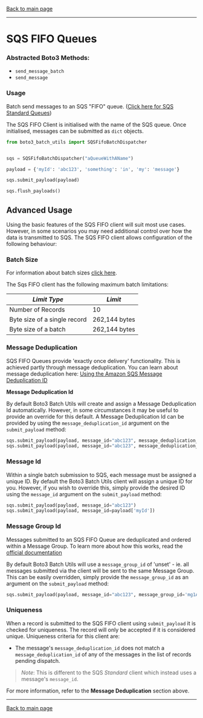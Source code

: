 [Back to main page](https://g-farrow.github.io/boto3_batch_utils)

---------------------------

# SQS FIFO Queues
### Abstracted Boto3 Methods:
* `send_message_batch`
* `send_message`

### Usage
Batch send messages to an SQS "FIFO" queue. 
([Click here for SQS Standard Queues](https://g-farrow.github.io/boto3_batch_utils/clients/sqs/standard))

The SQS FIFO Client is initialised with the name of the SQS queue. Once initialised, messages can be submitted as 
`dict` objects.

```python
from boto3_batch_utils import SQSFifoBatchDispatcher


sqs = SQSFifoBatchDispatcher("aQueueWithAName")

payload = {'myId': 'abc123', 'something': 'in', 'my': 'message'}

sqs.submit_payload(payload)

sqs.flush_payloads()
```

## Advanced Usage
Using the basic features of the SQS FIFO client will suit most use cases. However, in some scenarios you may need 
additional control over how the data is transmitted to SQS. The SQS FIFO client allows configuration of the following
behaviour:

### Batch Size
For information about batch sizes [click here](https://g-farrow.github.io/boto3_batch_utils/advanced-usage/limits).

The Sqs FIFO client has the following maximum batch limitations:

| *Limit Type*                 | *Limit*        |
|------------------------------|----------------|
| Number of Records            | 10             |
| Byte size of a single record | 262,144 bytes  |
| Byte size of a batch         | 262,144 bytes  |

### Message Deduplication 
SQS FIFO Queues provide 'exactly once delivery' functionality. This is achieved partly through message deduplication.
You can learn about message deduplication here: 
[Using the Amazon SQS Message Deduplication ID](https://docs.aws.amazon.com/AWSSimpleQueueService/latest/SQSDeveloperGuide/using-messagededuplicationid-property.html)

**Message Deduplication Id**

By default Boto3 Batch Utils will create and assign a Message Deduplication Id automatically. However, in some 
circumstances it may be useful to provide an override for this default. A Message Deduplication Id can be provided by
using the `message_deduplication_id` argument on the `submit_payload` method:
 ```python
sqs.submit_payload(payload, message_id="abc123", message_deduplication_id='cde123')
sqs.submit_payload(payload, message_id="abc123", message_deduplication_id=payload['myId'])
```

### Message Id
Within a single batch submission to SQS, each message must be assigned a unique ID. By default the Boto3 Batch Utils 
client will assign a unique ID for you. However, if you wish to override this, simply provide the desired ID using the
`message_id` argument on the `submit_payload` method:
```python
sqs.submit_payload(payload, message_id="abc123")
sqs.submit_payload(payload, message_id=payload['myId'])
```

### Message Group Id 
Messages submitted to an SQS FIFO Queue are deduplicated and ordered within a Message Group. To learn more about how 
this works, read the 
[official documentation](https://docs.aws.amazon.com/AWSSimpleQueueService/latest/SQSDeveloperGuide/using-messagegroupid-property.html)

By default Boto3 Batch Utils will use a `message_group_id` of 'unset' - ie. all messages submitted via the client will
be sent to the same Message Group. This can be easily overridden, simply provide the `message_group_id` as an argument
on the `submit_payload` method:
 ```python
sqs.submit_payload(payload, message_id="abc123", message_group_id='mg1A')
```

### Uniqueness
When a record is submitted to the SQS FIFO client using `submit_payload` it is checked for uniqueness. The record
will only be accepted if it is considered unique. Uniqueness criteria for this client are:
* The message's `message_deduplication_id` does not match a `message_deduplication_id` of any of the messages in the 
list of records pending dispatch.
> *Note*: This is different to the SQS _Standard_ client which instead uses a message's `message_id`.

For more information, refer to the **Message Deduplication** section above.


---------------------------
[Back to main page](https://g-farrow.github.io/boto3_batch_utils)